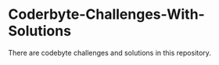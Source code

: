 # Coderbyte-Challenges-With-Solutions
There are codebyte challenges and solutions in this repository.
